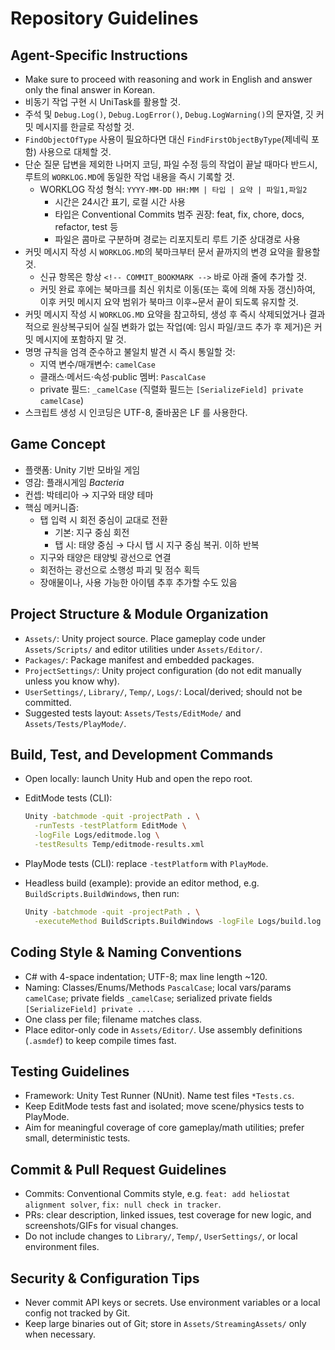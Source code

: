 # Repository Guidelines

## Agent-Specific Instructions

- Make sure to proceed with reasoning and work in English and answer only the final answer in Korean.
- 비동기 작업 구현 시 UniTask를 활용할 것.
- 주석 및 `Debug.Log()`, `Debug.LogError()`, `Debug.LogWarning()`의 문자열, 깃 커밋 메시지를 한글로 작성할 것.
- `FindObjectOfType` 사용이 필요하다면 대신 `FindFirstObjectByType`(제네릭 포함) 사용으로 대체할 것.
- 단순 질문 답변을 제외한 나머지 코딩, 파일 수정 등의 작업이 끝날 때마다 반드시, 루트의 `WORKLOG.MD`에 동일한 작업 내용을 즉시 기록할 것.
  - WORKLOG 작성 형식: `YYYY-MM-DD HH:MM | 타입 | 요약 | 파일1,파일2`
    - 시간은 24시간 표기, 로컬 시간 사용
    - 타입은 Conventional Commits 범주 권장: feat, fix, chore, docs, refactor, test 등
    - 파일은 콤마로 구분하며 경로는 리포지토리 루트 기준 상대경로 사용
- 커밋 메시지 작성 시 `WORKLOG.MD`의 북마크부터 문서 끝까지의 변경 요약을 활용할 것.
  - 신규 항목은 항상 `<!-- COMMIT_BOOKMARK -->` 바로 아래 줄에 추가할 것.
  - 커밋 완료 후에는 북마크를 최신 위치로 이동(또는 훅에 의해 자동 갱신)하여, 이후 커밋 메시지 요약 범위가 북마크 이후~문서 끝이 되도록 유지할 것.
- 커밋 메시지 작성 시 `WORKLOG.MD` 요약을 참고하되, 생성 후 즉시 삭제되었거나 결과적으로 원상복구되어 실질 변화가 없는 작업(예: 임시 파일/코드 추가 후 제거)은 커밋 메시지에 포함하지 말 것.
- 명명 규칙을 엄격 준수하고 불일치 발견 시 즉시 통일할 것:
  - 지역 변수/매개변수: `camelCase`
  - 클래스·메서드·속성·public 멤버: `PascalCase`
  - private 필드: `_camelCase` (직렬화 필드는 `[SerializeField] private camelCase`)
- 스크립트 생성 시 인코딩은 UTF-8, 줄바꿈은 LF 를 사용한다.

## Game Concept

- 플랫폼: Unity 기반 모바일 게임
- 영감: 플래시게임 _Bacteria_
- 컨셉: 박테리아 → 지구와 태양 테마
- 핵심 메커니즘:
  - 탭 입력 시 회전 중심이 교대로 전환
    - 기본: 지구 중심 회전
    - 탭 시: 태양 중심 → 다시 탭 시 지구 중심 복귀. 이하 반복
  - 지구와 태양은 태양빛 광선으로 연결
  - 회전하는 광선으로 소행성 파괴 및 점수 획득
  - 장애물이나, 사용 가능한 아이템 추후 추가할 수도 있음

## Project Structure & Module Organization

- `Assets/`: Unity project source. Place gameplay code under `Assets/Scripts/` and editor utilities under `Assets/Editor/`.
- `Packages/`: Package manifest and embedded packages.
- `ProjectSettings/`: Unity project configuration (do not edit manually unless you know why).
- `UserSettings/`, `Library/`, `Temp/`, `Logs/`: Local/derived; should not be committed.
- Suggested tests layout: `Assets/Tests/EditMode/` and `Assets/Tests/PlayMode/`.

## Build, Test, and Development Commands

- Open locally: launch Unity Hub and open the repo root.
- EditMode tests (CLI):

  ```sh
  Unity -batchmode -quit -projectPath . \
    -runTests -testPlatform EditMode \
    -logFile Logs/editmode.log \
    -testResults Temp/editmode-results.xml
  ```

- PlayMode tests (CLI): replace `-testPlatform` with `PlayMode`.
- Headless build (example): provide an editor method, e.g. `BuildScripts.BuildWindows`, then run:

  ```sh
  Unity -batchmode -quit -projectPath . \
    -executeMethod BuildScripts.BuildWindows -logFile Logs/build.log
  ```

## Coding Style & Naming Conventions

- C# with 4-space indentation; UTF-8; max line length ~120.
- Naming: Classes/Enums/Methods `PascalCase`; local vars/params `camelCase`; private fields `_camelCase`; serialized private fields `[SerializeField] private ...`.
- One class per file; filename matches class.
- Place editor-only code in `Assets/Editor/`. Use assembly definitions (`.asmdef`) to keep compile times fast.

## Testing Guidelines

- Framework: Unity Test Runner (NUnit). Name test files `*Tests.cs`.
- Keep EditMode tests fast and isolated; move scene/physics tests to PlayMode.
- Aim for meaningful coverage of core gameplay/math utilities; prefer small, deterministic tests.

## Commit & Pull Request Guidelines

- Commits: Conventional Commits style, e.g. `feat: add heliostat alignment solver`, `fix: null check in tracker`.
- PRs: clear description, linked issues, test coverage for new logic, and screenshots/GIFs for visual changes.
- Do not include changes to `Library/`, `Temp/`, `UserSettings/`, or local environment files.

## Security & Configuration Tips

- Never commit API keys or secrets. Use environment variables or a local config not tracked by Git.
- Keep large binaries out of Git; store in `Assets/StreamingAssets/` only when necessary.
